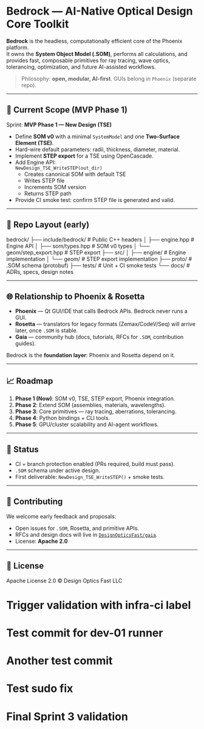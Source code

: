 # Bedrock — AI-Native Optical Design Core Toolkit

**Bedrock** is the headless, computationally efficient core of the Phoenix platform.  
It owns the **System Object Model (.SOM)**, performs all calculations, and provides
fast, composable primitives for ray tracing, wave optics, tolerancing, optimization,
and future AI-assisted workflows.

> Philosophy: **open, modular, AI-first**. GUIs belong in `Phoenix` (separate repo).

---

## 🚀 Current Scope (MVP Phase 1)

Sprint: **MVP Phase 1 — New Design (TSE)**

- Define **SOM v0** with a minimal `SystemModel` and one **Two-Surface Element (TSE)**.
- Hard-wire default parameters: radii, thickness, diameter, material.
- Implement **STEP export** for a TSE using OpenCascade.
- Add Engine API:  
  `NewDesign_TSE_WriteSTEP(out_dir)`  
  - Creates canonical SOM with default TSE  
  - Writes STEP file  
  - Increments SOM version  
  - Returns STEP path  
- Provide CI smoke test: confirm STEP file is generated and valid.

---

## 📂 Repo Layout (early)
bedrock/
├── include/bedrock/          # Public C++ headers
│    ├── engine.hpp           # Engine API
│    ├── som/types.hpp        # SOM v0 types
│    └── geom/step_export.hpp # STEP export
├── src/
│    ├── engine/              # Engine implementation
│    └── geom/                # STEP export implementation
├── proto/                    # .SOM schema (protobuf)
├── tests/                    # Unit + CI smoke tests
└── docs/                     # ADRs, specs, design notes

---

## 🌐 Relationship to Phoenix & Rosetta

- **Phoenix** — Qt GUI/IDE that calls Bedrock APIs. Bedrock never runs a GUI.  
- **Rosetta** — translators for legacy formats (Zemax/CodeV/Seq) will arrive later, once `.SOM` is stable.  
- **Gaia** — community hub (docs, tutorials, RFCs for `.SOM`, contribution guides).  

Bedrock is the **foundation layer**: Phoenix and Rosetta depend on it.

---

## 📈 Roadmap

1. **Phase 1 (Now)**: SOM v0, TSE, STEP export, Phoenix integration.  
2. **Phase 2**: Extend SOM (assemblies, materials, wavelengths).  
3. **Phase 3**: Core primitives — ray tracing, aberrations, tolerancing.  
4. **Phase 4**: Python bindings + CLI tools.  
5. **Phase 5**: GPU/cluster scalability and AI-agent workflows.

---

## 🧪 Status

- CI + branch protection enabled (PRs required, build must pass).  
- `.SOM` schema under active design.  
- First deliverable: `NewDesign_TSE_WriteSTEP()` + smoke tests.  

---

## 🤝 Contributing

We welcome early feedback and proposals:

- Open issues for `.SOM`, Rosetta, and primitive APIs.  
- RFCs and design docs will live in [`DesignOpticsFast/gaia`](https://github.com/DesignOpticsFast/gaia).  
- License: **Apache 2.0**  

---

## 📜 License

Apache License 2.0 © Design Optics Fast LLC
# Trigger validation with infra-ci label
# Test commit for dev-01 runner
# Another test commit
# Test sudo fix
# Final Sprint 3 validation
